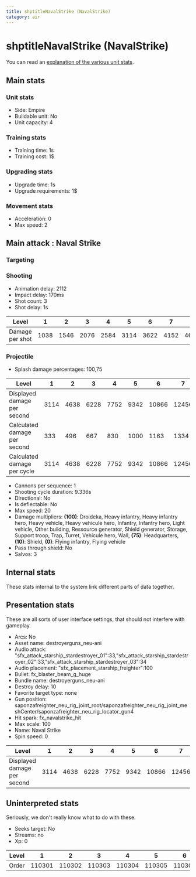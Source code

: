 ```yaml
---
title: shptitleNavalStrike (NavalStrike)
category: air
---
```


# shptitleNavalStrike (NavalStrike)

You can read an [explanation  of the various unit stats](unitexplained.md).

## Main stats

### Unit stats

  * Side: Empire
  * Buildable unit: No
  * Unit capacity: 4

### Training stats

  * Training time: 1s
  * Training cost: 1$

### Upgrading stats

  * Upgrade time: 1s
  * Upgrade requirements: 1$

### Movement stats

  * Acceleration: 0
  * Max speed: 2

## Main attack : Naval Strike

### Targeting


### Shooting

  * Animation delay: 2112
  * Impact delay: 170ms
  * Shot count: 3
  * Shot delay: 1s

|Level          |1   |2   |3   |4   |5   |6   |7   |8   |9   |10  |
|---------------|----|----|----|----|----|----|----|----|----|----|
|Damage per shot|1038|1546|2076|2584|3114|3622|4152|4660|5168|5698|


### Projectile

  * Splash damage percentages: 100,75

|Level                       |1   |2   |3   |4   |5   |6    |7    |8    |9    |10   |
|----------------------------|----|----|----|----|----|-----|-----|-----|-----|-----|
|Displayed damage per second |3114|4638|6228|7752|9342|10866|12456|13980|15504|17094|
|Calculated damage per second|333 |496 |667 |830 |1000|1163 |1334 |1497 |1660 |1830 |
|Calculated damage per cycle |3114|4638|6228|7752|9342|10866|12456|13980|15504|17094|


  * Cannons per sequence: 1
  * Shooting cycle duration: 9.336s
  * Directional: No
  * Is deflectable: No
  * Max speed: 20
  * Damage multipliers: **(100)**: Droideka, Heavy infantry, Heavy infantry hero, Heavy vehicle, Heavy vehicule hero, Infantry, Infantry hero, Light vehicle, Other building, Ressource generator, Shield generator, Storage, Support troop, Trap, Turret, Vehicule hero, Wall, **(75)**: Headquarters, **(10)**: Shield, **(0)**: Flying infantry, Flying vehicle
  * Pass through shield: No
  * Salvos: 3

## Internal stats

These stats internal to the system link different parts of data together.


## Presentation stats

These are all sorts of user interface settings, that should not interfere with gameplay.

  * Arcs: No
  * Asset name: destroyerguns_neu-ani
  * Audio attack: "sfx_attack_starship_stardestroyer_01":33,"sfx_attack_starship_stardestroyer_02":33,"sfx_attack_starship_stardestroyer_03":34
  * Audio placement: "sfx_placement_starship_freighter":100
  * Bullet: fx_blaster_beam_g_huge
  * Bundle name: destroyerguns_neu-ani
  * Destroy delay: 10
  * Favorite target type: none
  * Gun position: saponzafreighter_neu_rig_joint_root/saponzafreighter_neu_rig_joint_meshCenter/saponzafreighter_neu_rig_locator_gun4
  * Hit spark: fx_navalstrike_hit
  * Max scale: 100
  * Name: Naval Strike
  * Spin speed: 0

|Level                      |1   |2   |3   |4   |5   |6    |7    |8    |9    |10   |
|---------------------------|----|----|----|----|----|-----|-----|-----|-----|-----|
|Displayed damage per second|3114|4638|6228|7752|9342|10866|12456|13980|15504|17094|


## Uninterpreted stats

Seriously, we don't really know what to do with these.

  * Seeks target: No
  * Streams: no
  * Xp: 0

|Level|1     |2     |3     |4     |5     |6     |7     |8     |9     |10    |
|-----|------|------|------|------|------|------|------|------|------|------|
|Order|110301|110302|110303|110304|110305|110306|110307|110308|110309|110310|


